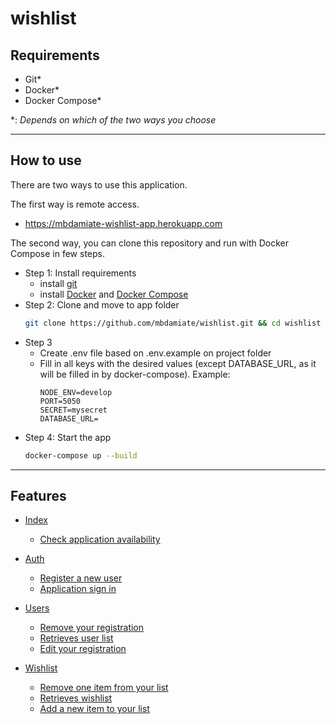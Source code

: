 # wishlist

## Requirements
 - Git*
 - Docker*
 - Docker Compose*
 
*: *Depends on which of the two ways you choose*

---

## How to use
There are two ways to use this application.

The first way is remote access.
 - https://mbdamiate-wishlist-app.herokuapp.com

The second way, you can clone this repository and run with Docker Compose in few steps.

  - Step 1: Install requirements
    - install [git](https://git-scm.com/downloads)
    - install [Docker](https://docs.docker.com/get-docker/) and [Docker Compose](https://docs.docker.com/compose/install/)
  - Step 2: Clone and move to app folder
    ``` bash
    git clone https://github.com/mbdamiate/wishlist.git && cd wishlist
    ```
  - Step 3
    - Create .env file based on .env.example on project folder
    - Fill in all keys with the desired values (except DATABASE_URL, as it will be filled in by docker-compose). Example:
        ``` .env
        NODE_ENV=develop
        PORT=5050
        SECRET=mysecret
        DATABASE_URL=
        ```
  - Step 4: Start the app
    ``` bash
    docker-compose up --build
    ```

---

## Features

  - [Index](src/api/route/index.md#index)
    - [Check application availability](src/api/route/index.md#get-apihealth)
  
  - [Auth](src/api/route/auth.md#auth)
    - [Register a new user](src/api/route/auth.md#post-apiauthregister)
    - [Application sign in](src/api/route/auth.md#post-apiauthsignin)
  
  - [Users](src/api/route/user.md#users)
    - [Remove your registration](src/api/route/user.md#delete-apiusers)
    - [Retrieves user list](src/api/route/user.md#get-apiusers)
    - [Edit your registration](src/api/route/user.md#patch-apiusers)
  
  - [Wishlist](src/api/route/wishlist.md#wishlist)
    - [Remove one item from your list](src/api/route/wishlist.md#delete-apiwishlist)
    - [Retrieves wishlist](src/api/route/wishlist.md#get-apiwishlist)
    - [Add a new item to your list](src/api/route/wishlist.md#post-apiwishlist)
